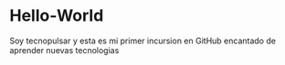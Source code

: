 # Hello-World

Soy tecnopulsar y esta es mi primer incursion en GitHub
encantado de aprender nuevas tecnologias
